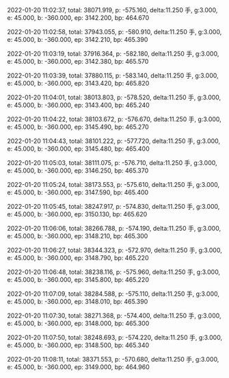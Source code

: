 2022-01-20 11:02:37, total: 38071.919, p: -575.160, delta:11.250 手, g:3.000, e: 45.000, b: -360.000, ep: 3142.200, bp: 464.670

2022-01-20 11:02:58, total: 37943.055, p: -580.910, delta:11.250 手, g:3.000, e: 45.000, b: -360.000, ep: 3142.210, bp: 465.390

2022-01-20 11:03:19, total: 37916.364, p: -582.180, delta:11.250 手, g:3.000, e: 45.000, b: -360.000, ep: 3142.380, bp: 465.570

2022-01-20 11:03:39, total: 37880.115, p: -583.140, delta:11.250 手, g:3.000, e: 45.000, b: -360.000, ep: 3143.420, bp: 465.820

2022-01-20 11:04:01, total: 38013.803, p: -578.520, delta:11.250 手, g:3.000, e: 45.000, b: -360.000, ep: 3143.400, bp: 465.240

2022-01-20 11:04:22, total: 38103.672, p: -576.670, delta:11.250 手, g:3.000, e: 45.000, b: -360.000, ep: 3145.490, bp: 465.270

2022-01-20 11:04:43, total: 38101.222, p: -577.720, delta:11.250 手, g:3.000, e: 45.000, b: -360.000, ep: 3145.480, bp: 465.400

2022-01-20 11:05:03, total: 38111.075, p: -576.710, delta:11.250 手, g:3.000, e: 45.000, b: -360.000, ep: 3146.250, bp: 465.370

2022-01-20 11:05:24, total: 38173.553, p: -575.610, delta:11.250 手, g:3.000, e: 45.000, b: -360.000, ep: 3147.590, bp: 465.400

2022-01-20 11:05:45, total: 38247.917, p: -574.830, delta:11.250 手, g:3.000, e: 45.000, b: -360.000, ep: 3150.130, bp: 465.620

2022-01-20 11:06:06, total: 38266.788, p: -574.190, delta:11.250 手, g:3.000, e: 45.000, b: -360.000, ep: 3148.210, bp: 465.300

2022-01-20 11:06:27, total: 38344.323, p: -572.970, delta:11.250 手, g:3.000, e: 45.000, b: -360.000, ep: 3148.790, bp: 465.220

2022-01-20 11:06:48, total: 38238.116, p: -575.960, delta:11.250 手, g:3.000, e: 45.000, b: -360.000, ep: 3145.800, bp: 465.220

2022-01-20 11:07:09, total: 38284.588, p: -575.110, delta:11.250 手, g:3.000, e: 45.000, b: -360.000, ep: 3148.010, bp: 465.390

2022-01-20 11:07:30, total: 38271.368, p: -574.400, delta:11.250 手, g:3.000, e: 45.000, b: -360.000, ep: 3148.000, bp: 465.300

2022-01-20 11:07:50, total: 38248.693, p: -574.220, delta:11.250 手, g:3.000, e: 45.000, b: -360.000, ep: 3148.500, bp: 465.340

2022-01-20 11:08:11, total: 38371.553, p: -570.680, delta:11.250 手, g:3.000, e: 45.000, b: -360.000, ep: 3149.000, bp: 464.960